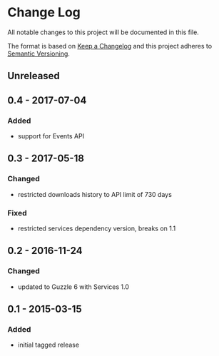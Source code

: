 # Change Log
All notable changes to this project will be documented in this file.

The format is based on [Keep a Changelog](http://keepachangelog.com/) 
and this project adheres to [Semantic Versioning](http://semver.org/).

## Unreleased

## 0.4 - 2017-07-04

### Added
 - support for Events API

## 0.3 - 2017-05-18

### Changed
- restricted downloads history to API limit of 730 days

### Fixed
- restricted services dependency version, breaks on 1.1

## 0.2 - 2016-11-24

### Changed
- updated to Guzzle 6 with Services 1.0 

## 0.1 - 2015-03-15
 
### Added
 - initial tagged release